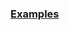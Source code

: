 
### [Examples](https://github.com/Mircea-MMXXI/azapy/blob/main/scripts/analyzers/BTADAnalyzer_examples.py)
